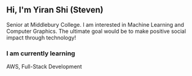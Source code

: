 ## Hi, I'm Yiran Shi (Steven) 

Senior at Middlebury College. I am interested in Machine Learning and Computer Graphics. The ultimate goal would be to make positive social impact through technology!

### I am currently learning

AWS, Full-Stack Development

<!---
Steven-Yiran/Steven-Yiran is a special repository because its `README.md` (this file) appears on your GitHub profile.
You can click the Preview link to take a look at your changes.
--->
